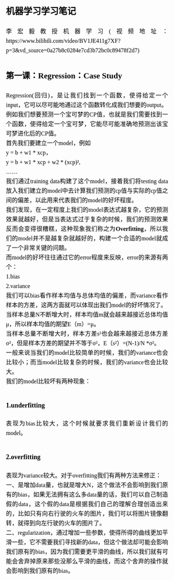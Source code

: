 <section id="nice" data-tool="markdown编辑器" data-website="https://markdown.com.cn/editor" style="font-size: 16px; color: black; padding: 25px 30px; line-height: 1.6; word-spacing: 0px; letter-spacing: 0px; word-break: break-word; word-wrap: break-word; text-align: justify; font-family: Optima-Regular, Optima, PingFangSC-light, PingFangTC-light, 'PingFang SC', Cambria, Cochin, Georgia, Times, 'Times New Roman', serif; margin-top: -10px;"><h1 data-tool="markdown.com.cn编辑器" style="margin-top: 30px; margin-bottom: 15px; font-weight: bold; color: black; font-size: 24px;"><span class="prefix" style="display: none;"></span><span class="content">机器学习学习笔记</span><span class="suffix"></span></h1>
<p data-tool="markdown.com.cn编辑器" style="font-size: 16px; padding-top: 8px; padding-bottom: 8px; margin: 0; line-height: 26px; color: black;">李宏毅教授机器学习(视频地址：https://www.bilibili.com/video/BV1JE411g7XF?p=3&amp;vd_source=0a27b8c0284e7cd3b72bc0c89478f2d7)</p>
<h2 data-tool="markdown.com.cn编辑器" style="margin-top: 30px; margin-bottom: 15px; font-weight: bold; color: black; font-size: 22px;"><span class="prefix" style="display: none;"></span><span class="content">第一课：Regression：Case Study</span><span class="suffix"></span></h2>
<p data-tool="markdown.com.cn编辑器" style="font-size: 16px; padding-top: 8px; padding-bottom: 8px; margin: 0; line-height: 26px; color: black;">Regression(回归)，是让我们找到一个函数，使得给定一个input，它可以尽可能地通过这个函数转化成我们想要的output。<br>
例如我们想要预测一个宝可梦的CP值，也就是我们需要找到一个函数，使得给定一个宝可梦，它能尽可能准确地预测出该宝可梦进化后的CP值。<br>
首先我们要建立一个model，例如<br>
y = b + w1 * xcp，<br>
y = b + w1 * xcp + w2 * (xcp)²,<br>
……<br>
我们通过training data构建了这个model，接着我们将testing data放入我们建立的model中去计算我们预测的cp值与实际的cp值之间的偏差，以此用来代表我们的model的好坏程度。<br>
我们发现，在一定程度上我们的model表达式越复杂，它的预测效果就越好，但是当表达式过于复杂的时候，我们的预测效果反而会变得很糟糕，这种现象我们称之为<strong style="font-weight: bold; color: black;">Overfitting</strong>，所以我们的model并不是越复杂就越好的，构建一个合适的model就成了一个非常关键的问题。<br>
而model的好坏往往通过它的error程度来反映，error的来源有两个：<br>
1.bias<br>
2.variance<br>
我们可以bias看作样本均值与总体均值的偏差，而variance看作样本的方差，这两方面就可以体现出我们model的好坏情况了。<br>
当样本总量N不断增大时，样本均值m就会越来越接近总体均值μ，所以样本均值的期望E（m）=μ。<br>
当样本总量不断增大时，样本方差s²也会越来越接近总体方差σ²，但是样本方差的期望并不等于σ²，E（s²）=(N-1)/N *σ²。<br>
一般来说当我们的model比较简单的时候，我们的variance也会比较小；而当model比较复杂的时候，我们的variance也会比较大。<br>
我们的model比较坏有两种现象：</p>
<h4 data-tool="markdown.com.cn编辑器" style="margin-top: 30px; margin-bottom: 15px; font-weight: bold; color: black; font-size: 18px;"><span class="prefix" style="display: none;"></span><span class="content">1.<strong style="font-weight: bold; color: black;">underfitting</strong></span><span class="suffix" style="display: none;"></span></h4>
<p data-tool="markdown.com.cn编辑器" style="font-size: 16px; padding-top: 8px; padding-bottom: 8px; margin: 0; line-height: 26px; color: black;">表现为bias比较大，这个时候就要求我们重新设计我们的model。</p>
<h4 data-tool="markdown.com.cn编辑器" style="margin-top: 30px; margin-bottom: 15px; font-weight: bold; color: black; font-size: 18px;"><span class="prefix" style="display: none;"></span><span class="content">2.<strong style="font-weight: bold; color: black;">overfitting</strong></span><span class="suffix" style="display: none;"></span></h4>
<p data-tool="markdown.com.cn编辑器" style="font-size: 16px; padding-top: 8px; padding-bottom: 8px; margin: 0; line-height: 26px; color: black;">表现为variance较大。对于overfitting我们有两种方法来修正：<br>
一、是增加data量，也就是增大N，这个做法不会影响到我们原有的bias，如果无法拥有这么多data量的话，我们可以自己制造假的data，这个假的data是根据我们自己的理解合理创造出来的，比如只有向右行驶的火车的图片，我们可以将图片镜像翻转，就得到向左行驶的火车的图片了。<br>
二、regularization，通过增加一些参数，使得所得的曲线更加平滑一些，它不需要我们寻找新的data，但这个做法却可能会影响我们原有的bias，因为我们需要更平滑的曲线，所以我们就有可能会舍弃掉原来那些没那么平滑的曲线，而这个舍弃的操作就会影响到我们原有的bias。</p>
